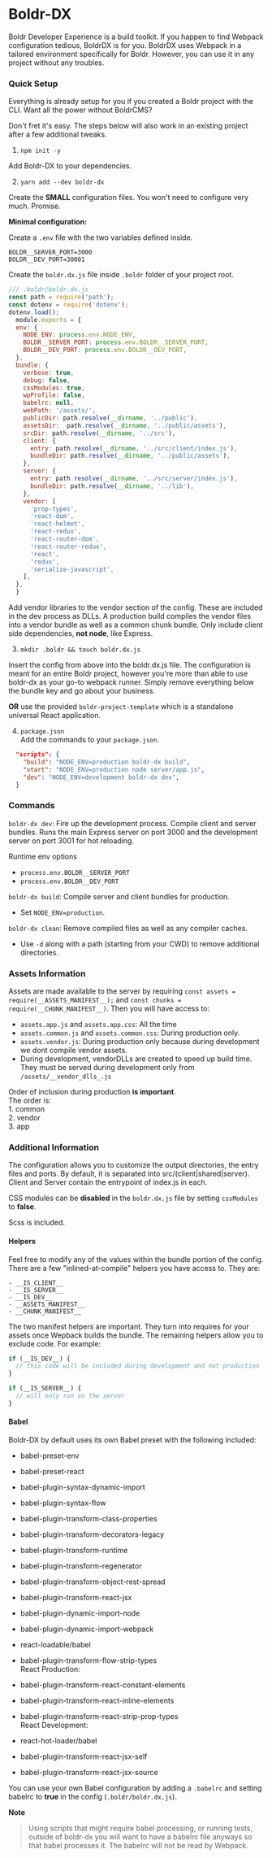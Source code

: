 # Boldr-DX

Boldr Developer Experience is a build toolkit. If you happen to find Webpack configuration tedious, BoldrDX is for you. BoldrDX uses Webpack in a tailored environment specifically for Boldr. However, you can use it in any project without any troubles.


### Quick Setup

Everything is already setup for you if you created a Boldr project with the CLI. Want all the power without BoldrCMS?

Don't fret it's easy. The steps below will also work in an existing project after a few additional tweaks.

1. `npm init -y`

Add Boldr-DX to your dependencies.  

2. `yarn add --dev boldr-dx`  

Create the **SMALL** configuration files. You won't need to configure very much. Promise.

**Minimal configuration:**   

Create a `.env` file with the two variables defined inside.  

```
BOLDR__SERVER_PORT=3000
BOLDR__DEV_PORT=30001
```

Create the `boldr.dx.js` file inside `.boldr` folder of your project root.   

```javascript
/// .boldr/boldr.dx.js
const path = require('path');
const dotenv = require('dotenv');
dotenv.load();
  module.exports = {
  env: {
    NODE_ENV: process.env.NODE_ENV,
    BOLDR__SERVER_PORT: process.env.BOLDR__SERVER_PORT,
    BOLDR__DEV_PORT: process.env.BOLDR__DEV_PORT,
  },
  bundle: {
    verbose: true,
    debug: false,
    cssModules: true,
    wpProfile: false,
    babelrc: null,
    webPath: '/assets/',
    publicDir: path.resolve(__dirname, '../public'),
    assetsDir:  path.resolve(__dirname, '../public/assets'),
    srcDir: path.resolve(__dirname, '../src'),
    client: {
      entry: path.resolve(__dirname, '../src/client/index.js'),
      bundleDir: path.resolve(__dirname, '../public/assets'),
    },
    server: {
      entry: path.resolve(__dirname, '../src/server/index.js'),
      bundleDir: path.resolve(__dirname, '../lib'),
    },
    vendor: [
      'prop-types',
      'react-dom',
      'react-helmet',
      'react-redux',
      'react-router-dom',
      'react-router-redux',
      'react',
      'redux',
      'serialize-javascript',
    ],
  },
  }
  ```

Add vendor libraries to the vendor section of the config. These are included in the dev process as DLLs. A production build compiles the vendor files into a vendor bundle as well as a common chunk bundle. Only include client side dependencies, **not node**, like Express.

3. `mkdir .boldr && touch boldr.dx.js`   

Insert the config from above into the boldr.dx.js file. The configuration is meant for an entire Boldr project, however you're more than able to use boldr-dx as your go-to webpack runner. Simply remove everything below the bundle key and go about your business.

**OR** use the provided `boldr-project-template` which is a standalone universal React application.


4. `package.json`  
Add the commands to your `package.json`.   

```json
  "scripts": {
    "build": "NODE_ENV=production boldr-dx build",
    "start": "NODE_ENV=production node server/app.js",
    "dev": "NODE_ENV=development boldr-dx dev",
  }
```

### Commands

`boldr-dx dev`: Fire up the development process. Compile client and server bundles. Runs the main Express server on port 3000 and the development server on port 3001 for hot reloading.  

Runtime env options
  - `process.env.BOLDR__SERVER_PORT`
  - `process.env.BOLDR__DEV_PORT`

`boldr-dx build`: Compile server and client bundles for production.
  - Set `NODE_ENV=production`.

`boldr-dx clean`: Remove compiled files as well as any compiler caches.
  - Use `-d` along with a path (starting from your CWD) to remove additional directories.


### Assets Information

Assets are made available to the server by requiring `const assets = require(__ASSETS_MANIFEST__);` and `const chunks = require(__CHUNK_MANIFEST__)`. Then you will have access to:   

- `assets.app.js` and `assets.app.css`: All the time
- `assets.common.js` and `assets.common.css`: During production only.  
- `assets.vendor.js`: During production only because during development we dont compile vendor assets.  
- During development, vendorDLLs are created to speed up build time. They must be served during development only from `/assets/__vendor_dlls_.js`

Order of inclusion during production **is important**.  
The order is:   
    1. common  
    2. vendor  
    3. app  


### Additional Information

The configuration allows you to customize the output directories, the entry files and ports. By default, it is separated into
src/(client|shared|server). Client and Server contain the entrypoint of index.js in each.

CSS modules can be **disabled** in the `boldr.dx.js` file by setting `cssModules` to **false**.

Scss is included.


#### Helpers

Feel free to modify any of the values within the bundle portion of the config. There are a few "inlined-at-compile" helpers you have access to. They are:
```
- __IS_CLIENT__
- __IS_SERVER__
- __IS_DEV__
- __ASSETS_MANIFEST__
- __CHUNK_MANIFEST__
```

The two manifest helpers are important. They turn into requires for your assets once Wepback builds the bundle. The remaining helpers allow you to exclude code. For example:

```javascript
if (__IS_DEV__) {
  // this code will be included during development and not production
}

if (__IS_SERVER__) {
  // will only run on the server
}
```

#### Babel
Boldr-DX by default uses its own Babel preset with the following included:   

- babel-preset-env  
- babel-preset-react  
- babel-plugin-syntax-dynamic-import  
- babel-plugin-syntax-flow  
- babel-plugin-transform-class-properties  
- babel-plugin-transform-decorators-legacy  
- babel-plugin-transform-runtime
- babel-plugin-transform-regenerator  
- babel-plugin-transform-object-rest-spread  
- babel-plugin-transform-react-jsx  

- babel-plugin-dynamic-import-node
- babel-plugin-dynamic-import-webpack
- react-loadable/babel  
- babel-plugin-transform-flow-strip-types  
React Production:  
- babel-plugin-transform-react-constant-elements  
- babel-plugin-transform-react-inline-elements  
- babel-plugin-transform-react-strip-prop-types   
React Development:  
- react-hot-loader/babel  
- babel-plugin-transform-react-jsx-self  
- babel-plugin-transform-react-jsx-source  

You can use your own Babel configuration by adding a `.babelrc` and setting babelrc to **true** in the config (`.boldr/boldr.dx.js`).  

**Note**   
  > Using scripts that might require babel processing, or running tests, outside of boldr-dx you will want to have a babelrc file anyways so that babel processes it. The babelrc will not be read by Webpack.   
